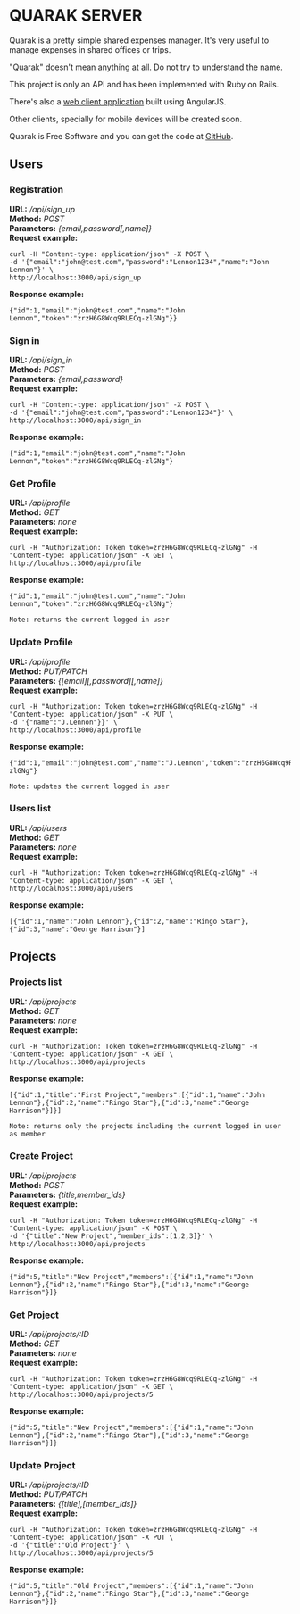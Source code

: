 # QUARAK SERVER

Quarak is a pretty simple shared expenses manager. It's very useful to manage expenses in shared offices or trips.

"Quarak" doesn't mean anything at all. Do not try to understand the name.

This project is only an API and has been implemented with Ruby on Rails.

There's also a [web client application](https://github.com/ricomambo/quarak-web) built using AngularJS.

Other clients, specially for mobile devices will be created soon.

Quarak is Free Software and you can get the code at [GitHub](https://github.com/ricomambo/quarak-server).

## Users

### Registration

**URL:** */api/sign_up*  
**Method:** *POST*  
**Parameters:** *{email,password[,name]}*  
**Request example:**

    curl -H "Content-type: application/json" -X POST \
    -d '{"email":"john@test.com","password":"Lennon1234","name":"John Lennon"}' \
    http://localhost:3000/api/sign_up

**Response example:**

    {"id":1,"email":"john@test.com","name":"John Lennon","token":"zrzH6G8Wcq9RLECq-zlGNg"}}


### Sign in

**URL:** */api/sign_in*  
**Method:** *POST*  
**Parameters:** *{email,password}*  
**Request example:**

    curl -H "Content-type: application/json" -X POST \
    -d '{"email":"john@test.com","password":"Lennon1234"}' \
    http://localhost:3000/api/sign_in

**Response example:**

    {"id":1,"email":"john@test.com","name":"John Lennon","token":"zrzH6G8Wcq9RLECq-zlGNg"}

### Get Profile

**URL:** */api/profile*  
**Method:** *GET*  
**Parameters:** *none*  
**Request example:**

    curl -H "Authorization: Token token=zrzH6G8Wcq9RLECq-zlGNg" -H "Content-type: application/json" -X GET \
    http://localhost:3000/api/profile

**Response example:**

    {"id":1,"email":"john@test.com","name":"John Lennon","token":"zrzH6G8Wcq9RLECq-zlGNg"}

`Note: returns the current logged in user`

### Update Profile

**URL:** */api/profile*  
**Method:** *PUT/PATCH*  
**Parameters:** *{[email][,password][,name]}*  
**Request example:**

    curl -H "Authorization: Token token=zrzH6G8Wcq9RLECq-zlGNg" -H "Content-type: application/json" -X PUT \
    -d '{"name":"J.Lennon"}}' \
    http://localhost:3000/api/profile

**Response example:**

    {"id":1,"email":"john@test.com","name":"J.Lennon","token":"zrzH6G8Wcq9RLECq-zlGNg"}

`Note: updates the current logged in user`

### Users list

**URL:** */api/users*  
**Method:** *GET*  
**Parameters:** *none*  
**Request example:**

    curl -H "Authorization: Token token=zrzH6G8Wcq9RLECq-zlGNg" -H "Content-type: application/json" -X GET \
    http://localhost:3000/api/users

**Response example:**

    [{"id":1,"name":"John Lennon"},{"id":2,"name":"Ringo Star"},{"id":3,"name":"George Harrison"}]

## Projects

### Projects list

**URL:** */api/projects*  
**Method:** *GET*  
**Parameters:** *none*  
**Request example:**

    curl -H "Authorization: Token token=zrzH6G8Wcq9RLECq-zlGNg" -H "Content-type: application/json" -X GET \
    http://localhost:3000/api/projects

**Response example:**

    [{"id":1,"title":"First Project","members":[{"id":1,"name":"John Lennon"},{"id":2,"name":"Ringo Star"},{"id":3,"name":"George Harrison"}]}]

`Note: returns only the projects including the current logged in user as member`

### Create Project

**URL:** */api/projects*  
**Method:** *POST*  
**Parameters:** *{title,member_ids}*  
**Request example:**

    curl -H "Authorization: Token token=zrzH6G8Wcq9RLECq-zlGNg" -H "Content-type: application/json" -X POST \
    -d '{"title":"New Project","member_ids":[1,2,3]}' \
    http://localhost:3000/api/projects

**Response example:**

    {"id":5,"title":"New Project","members":[{"id":1,"name":"John Lennon"},{"id":2,"name":"Ringo Star"},{"id":3,"name":"George Harrison"}]}

### Get Project

**URL:** */api/projects/:ID*  
**Method:** *GET*  
**Parameters:** *none*  
**Request example:**

    curl -H "Authorization: Token token=zrzH6G8Wcq9RLECq-zlGNg" -H "Content-type: application/json" -X GET \
    http://localhost:3000/api/projects/5

**Response example:**

    {"id":5,"title":"New Project","members":[{"id":1,"name":"John Lennon"},{"id":2,"name":"Ringo Star"},{"id":3,"name":"George Harrison"}]}

### Update Project

**URL:** */api/projects/:ID*  
**Method:** *PUT/PATCH*  
**Parameters:** *{[title],[member_ids]}*  
**Request example:**

    curl -H "Authorization: Token token=zrzH6G8Wcq9RLECq-zlGNg" -H "Content-type: application/json" -X PUT \
    -d '{"title":"Old Project"}' \
    http://localhost:3000/api/projects/5

**Response example:**

    {"id":5,"title":"Old Project","members":[{"id":1,"name":"John Lennon"},{"id":2,"name":"Ringo Star"},{"id":3,"name":"George Harrison"}]}
